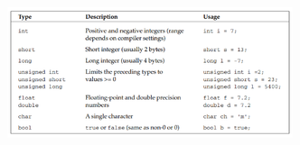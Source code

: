 <div align="center" > <img  title="Preprocessor-directives" alt="preprocessor-directives" src="./media/types.png"> </div>